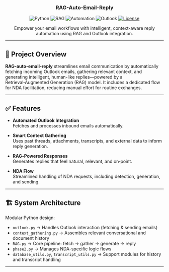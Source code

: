 <h3 align="center">
  <a name="readme-top"></a>
  <strong>RAG-Auto-Email-Reply</strong>
</h3>

<div align="center">
  <!-- Badges: Tech & Purpose Specific -->
  <img src="https://img.shields.io/badge/Python-3.9+-blue?logo=python&logoColor=white" alt="Python">
  <img src="https://img.shields.io/badge/AI-RAG-green?logo=openai&logoColor=white" alt="RAG">
  <img src="https://img.shields.io/badge/Automation-Email-orange" alt="Automation">
  <img src="https://img.shields.io/badge/Outlook-Integration-blueviolet" alt="Outlook">
  <a href="LICENSE">
    <img src="https://img.shields.io/github/license/your-username/RAG-auto-email-reply" alt="License">
  </a>
</div>

<div align="center">
  <p>
    Empower your email workflows with intelligent, context-aware reply automation using RAG and Outlook integration.
  </p>
</div>

---

## 🎯 Project Overview

**RAG‑auto‑email‑reply** streamlines email communication by automatically fetching incoming Outlook emails, gathering relevant context, and generating intelligent, human-like replies—powered by a Retrieval‑Augmented Generation (RAG) model. It includes a dedicated flow for NDA facilitation, reducing manual effort for routine exchanges.

---

## ✅ Features

- **Automated Outlook Integration**  
  Fetches and processes inbound emails automatically.

- **Smart Context Gathering**  
  Uses past threads, attachments, transcripts, and external data to inform reply generation.

- **RAG‑Powered Responses**  
  Generates replies that feel natural, relevant, and on‑point.

- **NDA Flow**  
  Streamlined handling of NDA requests, including detection, generation, and sending.

---

## 🏗️ System Architecture

Modular Python design:

- `outlook.py` → Handles Outlook interaction (fetching & sending emails)  
- `context_gathering.py` → Assembles relevant conversational and document history  
- `RAG.py` → Core pipeline: fetch → gather → generate → reply  
- `phase2.py` → Manages NDA-specific logic flows  
- `database_utils.py`, `transcript_utils.py` → Support modules for history and transcript handling

---


